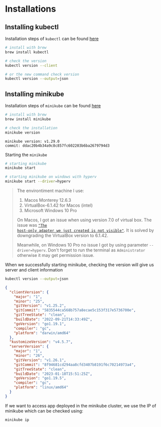 # Installations

## Installing kubectl
Installation steps of <code>kubectl</code> can be found [here](https://kubernetes.io/docs/tasks/tools/)

``` bash
# install with brew
brew install kubectl

# check the version
kubectl version --client

# or the new command check version
kubectl version --output=json
```
## Installing minikube
Installation steps of <code>minikube</code> can be found [here](https://minikube.sigs.k8s.io/docs/start/)

``` bash
# install with brew
brew install minikube

# check the installation
minikube version
```

```
minikube version: v1.29.0
commit: ddac20b4b34a9c8c857fc602203b6ba2679794d3
```

Starting the <code>minikube</code>
``` bash
# starting minikube
minikube start

# starting minikube on windows with hyperv
minikube start --driver=hyperv

```
> The environtiment machine I use:
> 1. Macos Monterey 12.6.3
> 2. VirtualBox-6.1.42 for Macos (intel)
> 3. Microsoft Windows 10 Pro
> 
> On Macos, I got an issue when using version 7.0 of virtual box. The issue was <code>["The host-only adapter we just created is not visible"]( https://github.com/kubernetes/minikube/issues/15377)</code>. It is solved by downgrading the VirtualBox version to 6.1.42.
> 
>Meanwhile, on Windows 10 Pro no issue I got by using parameter <code>--driver=hyperv</code>. Don't forget to run the terminal as <code>Administrator</code> otherwise it may get permission issue.


When we successfully starting minikube, checking the version will give us server and client information

``` bash
kubectl version --output=json
```

``` json
{
  "clientVersion": {
    "major": "1",
    "minor": "25",
    "gitVersion": "v1.25.2",
    "gitCommit": "5835544ca568b757a8ecae5c153f317e5736700e",
    "gitTreeState": "clean",
    "buildDate": "2022-09-21T14:33:49Z",
    "goVersion": "go1.19.1",
    "compiler": "gc",
    "platform": "darwin/amd64"
  },
  "kustomizeVersion": "v4.5.7",
  "serverVersion": {
    "major": "1",
    "minor": "26",
    "gitVersion": "v1.26.1",
    "gitCommit": "8f94681cd294aa8cfd3407b8191f6c70214973a4",
    "gitTreeState": "clean",
    "buildDate": "2023-01-18T15:51:25Z",
    "goVersion": "go1.19.5",
    "compiler": "gc",
    "platform": "linux/amd64"
  }
}
```

If we want to access app deployed in the minikube cluster, we use the IP of minikube which can be checked using:
``` bash
minikube ip
```
